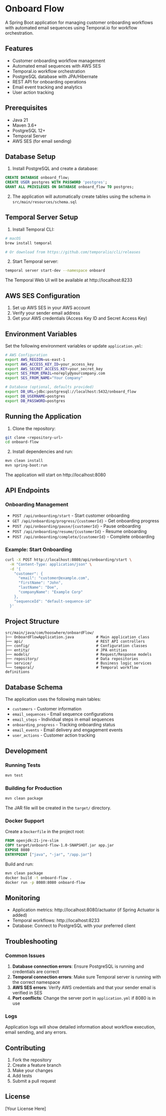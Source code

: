 # Onboard Flow

A Spring Boot application for managing customer onboarding workflows with automated email sequences using Temporal.io for workflow orchestration.

## Features

- Customer onboarding workflow management
- Automated email sequences with AWS SES
- Temporal.io workflow orchestration
- PostgreSQL database with JPA/Hibernate
- REST API for onboarding operations
- Email event tracking and analytics
- User action tracking

## Prerequisites

- Java 21
- Maven 3.6+
- PostgreSQL 12+
- Temporal Server
- AWS SES (for email sending)

## Database Setup

1. Install PostgreSQL and create a database:
```sql
CREATE DATABASE onboard_flow;
CREATE USER postgres WITH PASSWORD 'postgres';
GRANT ALL PRIVILEGES ON DATABASE onboard_flow TO postgres;
```

2. The application will automatically create tables using the schema in `src/main/resources/schema.sql`

## Temporal Server Setup

1. Install Temporal CLI:
```bash
# macOS
brew install temporal

# Or download from https://github.com/temporalio/cli/releases
```

2. Start Temporal server:
```bash
temporal server start-dev --namespace onboard
```

The Temporal Web UI will be available at http://localhost:8233

## AWS SES Configuration

1. Set up AWS SES in your AWS account
2. Verify your sender email address
3. Get your AWS credentials (Access Key ID and Secret Access Key)

## Environment Variables

Set the following environment variables or update `application.yml`:

```bash
# AWS Configuration
export AWS_REGION=us-east-1
export AWS_ACCESS_KEY_ID=your_access_key
export AWS_SECRET_ACCESS_KEY=your_secret_key
export SES_FROM_EMAIL=noreply@yourcompany.com
export SES_FROM_NAME="Your Company"

# Database (optional, defaults provided)
export DB_URL=jdbc:postgresql://localhost:5432/onboard_flow
export DB_USERNAME=postgres
export DB_PASSWORD=postgres
```

## Running the Application

1. Clone the repository:
```bash
git clone <repository-url>
cd onboard-flow
```

2. Install dependencies and run:
```bash
mvn clean install
mvn spring-boot:run
```

The application will start on http://localhost:8080

## API Endpoints

### Onboarding Management

- `POST /api/onboarding/start` - Start customer onboarding
- `GET /api/onboarding/progress/{customerId}` - Get onboarding progress
- `POST /api/onboarding/pause/{customerId}` - Pause onboarding
- `POST /api/onboarding/resume/{customerId}` - Resume onboarding
- `POST /api/onboarding/complete/{customerId}` - Complete onboarding

### Example: Start Onboarding

```bash
curl -X POST http://localhost:8080/api/onboarding/start \
  -H "Content-Type: application/json" \
  -d '{
    "customer": {
      "email": "customer@example.com",
      "firstName": "John",
      "lastName": "Doe",
      "companyName": "Example Corp"
    },
    "sequenceId": "default-sequence-id"
  }'
```

## Project Structure

```
src/main/java/com/hooswhere/onboardFlow/
├── OnboardFlowApplication.java          # Main application class
├── api/                                 # REST API controllers
├── config/                              # Configuration classes
├── entity/                              # JPA entities
├── models/                              # Request/Response models
├── repository/                          # Data repositories
├── service/                             # Business logic services
└── temporal/                            # Temporal workflow definitions
```

## Database Schema

The application uses the following main tables:
- `customers` - Customer information
- `email_sequences` - Email sequence configurations
- `email_steps` - Individual steps in email sequences
- `onboarding_progress` - Tracking onboarding status
- `email_events` - Email delivery and engagement events
- `user_actions` - Customer action tracking

## Development

### Running Tests

```bash
mvn test
```

### Building for Production

```bash
mvn clean package
```

The JAR file will be created in the `target/` directory.

### Docker Support

Create a `Dockerfile` in the project root:

```dockerfile
FROM openjdk:21-jre-slim
COPY target/onboard-flow-1.0-SNAPSHOT.jar app.jar
EXPOSE 8080
ENTRYPOINT ["java", "-jar", "/app.jar"]
```

Build and run:
```bash
mvn clean package
docker build -t onboard-flow .
docker run -p 8080:8080 onboard-flow
```

## Monitoring

- Application metrics: http://localhost:8080/actuator (if Spring Actuator is added)
- Temporal workflows: http://localhost:8233
- Database: Connect to PostgreSQL with your preferred client

## Troubleshooting

### Common Issues

1. **Database connection errors**: Ensure PostgreSQL is running and credentials are correct
2. **Temporal connection errors**: Make sure Temporal server is running with the correct namespace
3. **AWS SES errors**: Verify AWS credentials and that your sender email is verified in SES
4. **Port conflicts**: Change the server port in `application.yml` if 8080 is in use

### Logs

Application logs will show detailed information about workflow execution, email sending, and any errors.

## Contributing

1. Fork the repository
2. Create a feature branch
3. Make your changes
4. Add tests
5. Submit a pull request

## License

[Your License Here]